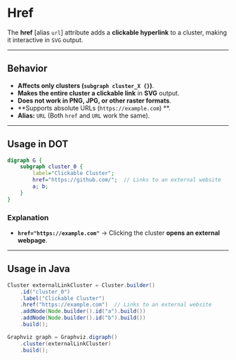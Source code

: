 # Href

The **href** [alias `url`] attribute adds a **clickable hyperlink** to a cluster, making it interactive in `SVG` output.

------

## **Behavior**

- **Affects only clusters (`subgraph cluster_X {}`)**.
- **Makes the entire cluster a clickable link** in **SVG** output.
- **Does not work in PNG, JPG, or other raster formats**.
- **Supports absolute URLs (`https://example.com`) **.
- **Alias:** `URL` (Both `href` and `URL` work the same).

------

## **Usage in DOT**

```dot
digraph G {
    subgraph cluster_0 {
        label="Clickable Cluster";
        href="https://github.com/";  // Links to an external website
        a; b;
    }
}
```

### **Explanation**

- **`href="https://example.com"`** → Clicking the cluster **opens an external webpage**.

------

## **Usage in Java**

```java
Cluster externalLinkCluster = Cluster.builder()
    .id("cluster_0")
    .label("Clickable Cluster")
    .href("https://example.com")  // Links to an external website
    .addNode(Node.builder().id("a").build())
    .addNode(Node.builder().id("b").build())
    .build();

Graphviz graph = Graphviz.digraph()
    .cluster(externalLinkCluster)
    .build();
```